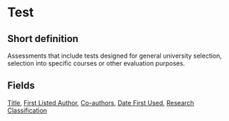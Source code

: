 # Test
## Short definition
Assessments that include tests designed for general university selection, selection into specific courses or other evaluation purposes.
## Fields
[Title](../Object-Fields/Test/Title.md),
[First Listed Author](../Object-Fields/Test/First%20Listed%20Author.md),
[Co-authors](../Object-Fields/Test/Co-authors.md),
[Date First Used](../Object-Fields/Test/Date%20First%20Used.md),
[Research Classification](../Object-Fields/Test/Research%20Classification.md)
